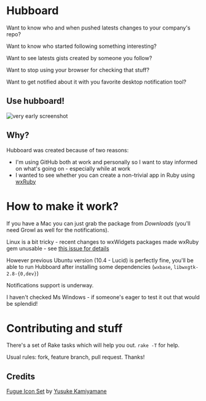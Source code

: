 # Hubboard

Want to know who and when pushed latests changes to your company's repo?

Want to know who started following something interesting?

Want to see latests gists created by someone you follow?

Want to stop using your browser for checking that stuff?

Want to get notified about it with you favorite desktop notification tool?

## Use hubboard!

![very early screenshot](http://img.skitch.com/20101210-ka3wqj8hu9h8ujt3e7efnhjet4.jpg)

## Why?

Hubboard was created because of two reasons:

* I'm using GitHub both at work and personally so I want to stay informed on what's going on - especially while at work
* I wanted to see whether you can create a non-trivial app in Ruby using [wxRuby](http://wxruby.rubyforge.org)


# How to make it work?

If you have a Mac you can just grab the package from *Downloads* (you'll
need Growl as well for the notifications).

Linux is a bit tricky - recent changes to wxWidgets packages made wxRuby
gem unusable - see [this issue for details](https://github.com/lukaszkorecki/Hubboard/issues#issue/1)

However previous Ubuntu version (10.4 - Lucid) is perfectly fine, you'll
be able to run Hubboard after installing some dependencies (`wxbase`,
`libwxgtk-2.8-{0,dev}`)

Notifications support is underway.

I haven't checked Ms Windows - if someone's eager to test it out that
would be splendid!

# Contributing and stuff

There's a set of Rake tasks which will help you out.  `rake -T` for help.


Usual rules: fork, feature branch, pull request. Thanks!

## Credits

[Fugue Icon Set](http://p.yusukekamiyamane.com/) by [Yusuke Kamiyamane](http://p.yusukekamiyamane.com/about/)
